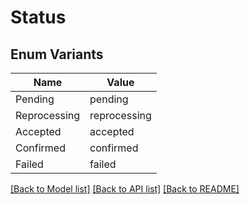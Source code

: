 # Status

## Enum Variants

| Name | Value |
|---- | -----|
| Pending | pending |
| Reprocessing | reprocessing |
| Accepted | accepted |
| Confirmed | confirmed |
| Failed | failed |


[[Back to Model list]](../README.md#documentation-for-models) [[Back to API list]](../README.md#documentation-for-api-endpoints) [[Back to README]](../README.md)


